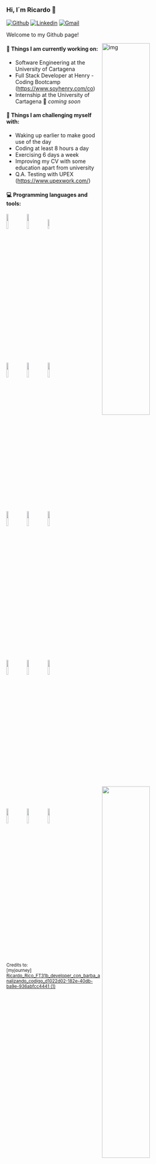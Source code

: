 ### Hi, I´m Ricardo 👋

[![Github](https://img.shields.io/badge/-Github-000?style=flat&logo=Github&logoColor=white)](https://github.com/programador5781)
[![Linkedin](https://img.shields.io/badge/-LinkedIn-blue?style=flat&logo=Linkedin&logoColor=white)](https://www.linkedin.com/in/ricardo-ricoz/)
[![Gmail](https://img.shields.io/badge/-Gmail-c14438?style=flat&logo=Gmail&logoColor=white)](mailto:programador5781@gmail.com)

Welcome to my Github page! 

<img align="right" alt="img" src="https://user-images.githubusercontent.com/88601627/211465531-ae8e31a1-4bcb-42fa-ac93-af4b61e6cced.png" width="50%" height="auto" />


#### 🌱 Things I am currently working on: 
- Software Engineering at the University of Cartagena  
- Full Stack Developer at Henry - Coding Bootcamp (https://www.soyhenry.com/co)
- Internship at the University of Cartagena 🚀 *coming soon*

#### :muscle: Things I am challenging myself with:
- Waking up earlier to make good use of the day
- Coding at least 8 hours a day
- Exercising 6 days a week
- Improving my CV with some education apart from university
- Q.A. Testing with UPEX (https://www.upexwork.com/)

#### :computer: Programming languages and tools: 
<p>
<img width="50%" align="right" src="https://github-readme-stats.vercel.app/api?username=programador5781&show_icons=true&hide_border=true" />

<code><img width="10%" src="https://www.vectorlogo.zone/logos/w3_html5/w3_html5-ar21.svg"></code>
<code><img width="10%" src="https://www.vectorlogo.zone/logos/w3_css/w3_css-ar21.svg"></code>
<code><img width="8%" src="https://www.vectorlogo.zone/logos/javascript/javascript-ar21.svg"></code>
<br />
<code><img width="10%" src="https://www.vectorlogo.zone/logos/reactjs/reactjs-ar21.svg"></code>
<code><img width="10%" src="https://github.com/prplx/svg-logos/blob/master/svg/redux.svg"></code>
<code><img width="10%" src="https://www.vectorlogo.zone/logos/axios/axios-ar21.svg"></code>
<br />
<code><img width="10%" src="https://www.vectorlogo.zone/logos/expressjs/expressjs-ar21.svg"></code>
<code><img width="10%" src="https://www.vectorlogo.zone/logos/nodejs/nodejs-horizontal.svg"></code>
<code><img width="10%" src="https://www.vectorlogo.zone/logos/sequelizejs/sequelizejs-ar21.svg"></code>
<br/>
<code><img width="10%" src="https://www.vectorlogo.zone/logos/python/python-ar21.svg"></code>
<code><img width="10%" src="https://www.vectorlogo.zone/logos/java/java-horizontal.svg"></code>
<code><img width="10%" src="https://www.vectorlogo.zone/logos/git-scm/git-scm-ar21.svg"></code>
<br/>
<code><img width="10%" src="https://www.vectorlogo.zone/logos/oracle/oracle-ar21.svg"></code>
<code><img width="10%" src="https://www.vectorlogo.zone/logos/postgresql/postgresql-horizontal.svg"></code> 
<code><img width="10%" src="https://www.vectorlogo.zone/logos/mysql/mysql-horizontal.svg"></code>
</p>

<sub>Credits to: <br/>[myjourney]
[Ricardo_Rico_FT31b_developer_con_barba_analizando_codigo_d1022d02-182e-40db-ba9e-936abfcc4441 (1)](https://user-images.githubusercontent.com/88601627/211465366-1c9ccbe8-0d5e-4cfa-8213-9c9c4325f062.png)</sub>

<!--
**programador5781/programador5781** is a ✨ _special_ ✨ repository because its `README.md` (this file) appears on your GitHub profile.

Here are some ideas to get you started:

- 🔭 I’m currently working on ...
- 🌱 I’m currently learning ...
- 👯 I’m looking to collaborate on ...
- 🤔 I’m looking for help with ...
- 💬 Ask me about ...
- 📫 How to reach me: ...
- 😄 Pronouns: ...
- ⚡ Fun fact: ...
-->
